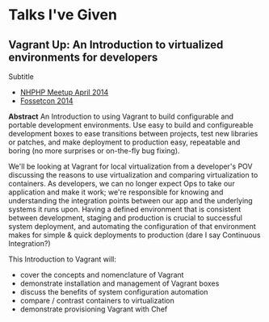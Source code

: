 # Talks I've Given

## Vagrant Up: An Introduction to virtualized environments for developers
Subtitle

* [NHPHP Meetup April 2014](http://www.meetup.com/NH-PHP/)
* [Fossetcon 2014](http://fossetcon.org/2014/featured-speaker)

**Abstract**
An Introduction to using Vagrant to build configurable and portable development environments. Use easy to build and configureable development boxes to ease transitions between projects, test new libraries or patches, and make deployment to production easy, repeatable and boring (no more surprises or on-the-fly bug fixing). 

We'll be looking at Vagrant for local virtualization from a developer's POV discussing the reasons to use virtualization and comparing virtualization to containers. As developers, we can no longer expect Ops to take our application and make it work; we're responsible for knowing and understanding the integration points between our app and the underlying systems it runs upon. Having a defined environment that is consistent between development, staging and production is crucial to successful system deployment, and automating the configuration of that environment makes for simple & quick deployments to production (dare I say Continuous Integration?)

This Introduction to Vagrant will:

   * cover the concepts and nomenclature of Vagrant
   * demonstrate installation and management of Vagrant boxes
   * discuss the benefits of system configuration automation
   * compare / contrast containers to virtualization
   * demonstrate provisioning Vagrant with Chef 

